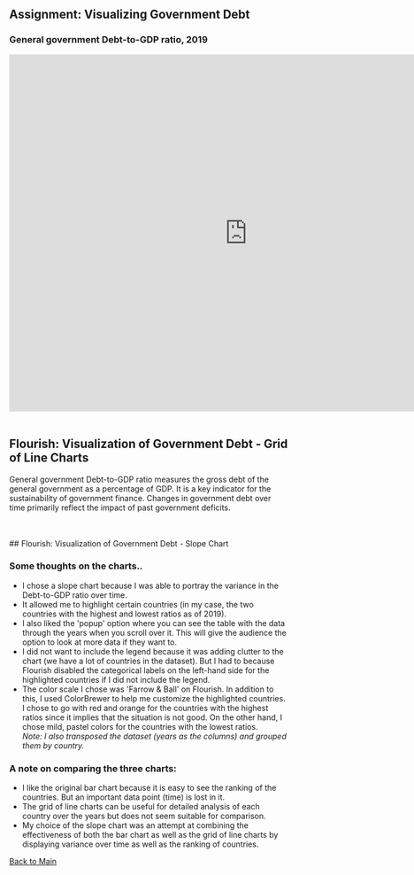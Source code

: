 ## Assignment: Visualizing Government Debt

### General government Debt-to-GDP ratio, 2019

<iframe src="https://data.oecd.org/chart/6sDH" width="860" height="645" style="border: 0" mozallowfullscreen="true" webkitallowfullscreen="true" allowfullscreen="true"><a href="https://data.oecd.org/chart/6sDH" target="_blank">OECD Chart: General government debt, Total, % of GDP, Annual, 2019</a></iframe>

<br/>
<br/>

## Flourish: Visualization of Government Debt - Grid of Line Charts
General government Debt-to-GDP ratio measures the gross debt of the general government as a percentage of GDP. It is a key indicator for the sustainability of government finance.
Changes in government debt over time primarily reflect the impact of past government deficits.

<div class="flourish-embed flourish-chart" data-src="visualisation/7254842"><script src="https://public.flourish.studio/resources/embed.js"></script></div>

<br/>
<br/>
## Flourish: Visualization of Government Debt - Slope Chart

<div class="flourish-embed flourish-slope" data-src="visualisation/7255472"><script src="https://public.flourish.studio/resources/embed.js"></script></div>


### Some thoughts on the charts..
* I chose a slope chart because I was able to portray the variance in the Debt-to-GDP ratio over time. 
* It allowed me to highlight certain countries (in my case, the two countries with the highest and lowest ratios as of 2019). 
* I also liked the 'popup' option where you can see the table with the data through the years when you scroll over it. This will give the audience the option to look at more data if they want to.
* I did not want to include the legend because it was adding clutter to the chart (we have a lot of countries in the dataset). But I had to because Flourish disabled the categorical labels on the left-hand side for the highlighted countries if I did not include the legend.
* The color scale I chose was 'Farrow & Ball' on Flourish. In addition to this, I used ColorBrewer to help me customize the highlighted countries. I chose to go with red and orange for the countries with the highest ratios since it implies that the situation is not good. On the other hand, I chose mild, pastel colors for the countries with the lowest ratios. <br/>
*Note: I also transposed the dataset (years as the columns) and grouped them by country.*

### A note on comparing the three charts:
* I like the original bar chart because it is easy to see the ranking of the countries. But an important data point (time) is lost in it.
* The grid of line charts can be useful for detailed analysis of each country over the years but does not seem suitable for comparison. 
* My choice of the slope chart was an attempt at combining the effectiveness of both the bar chart as well as the grid of line charts by displaying variance over time as well as the ranking of countries. 




[Back to Main](/README.md)
